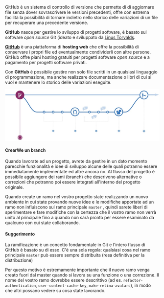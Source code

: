GitHub è un sistema di controllo di versione che permette di di aggiornare file senza dover sovrascrivere le versioni precedenti, offre con estrema facilità la possibilità di tornare indietro nello storico delle variazioni di un file per recuperare una precedente versione.

**GitHub** nasce per gestire lo sviluppo di progetti software, è basato sul software *open source* Git (ideato e sviluppato da [Linus Torvalds](https://it.wikipedia.org/wiki/Linus_Torvalds).

[**GitHub**](https://github.com/) è una piattaforma di **hosting web** che offre la possibilità di conservare i propri file ed eventualmente condividerli con altre persone. GitHub offre piani hosting gratuiti per progetti software *open source* e a pagamento per progetti software privati.

Con **GitHub** è possibile gestire non solo file scritti in un qualsiasi linguaggio di programmazione, ma anche realizzare documentazione o libri di cui si vuol e mantenere lo storico delle variazioni eseguite.

![flusso](immagini/flusso.jpeg)

#### CrearWe un branch

Quando lavorate ad un progetto, avrete da gestire in un dato momento parecchie funzionalità e idee di sviluppo alcune delle quali potranno essere immediatamente implementate ed altre ancora no. Al flusso del progetto è possibile aggiungere dei rami (branch) che descrivono alternative o correzioni che potranno poi essere integrati all'interno del progetto originale.

Quando create un ramo nel vostro progetto state realizzando un nuovo ambiente in cui state provando nuove idee e le modifiche apportate ad un ramo non influiscono sul ramo principale `master` , quindi sarete liberi di sperimentare e fare modifiche con la certezza che il vostro ramo non verrà unito al principale fino a quando non sarà pronto per essere esaminato da qualcuno con cui state collaborando.

#### Suggerimento

La ramificazione è un concetto fondamentale in Git e l'intero flusso di GitHub è basato su di esso. C'è una sola regola: qualsiasi cosa nel ramo principale `master`  può essere sempre distribuita (resa definitiva per la distribuzione)

Per questo motivo è estremamente importante che il nuovo ramo venga creato fuori dal master quando si lavora su una funzione o una correzione. Il nome del vostro ramo dovrebbe essere descrittivo (ad es.  `refactor-authentication`, `user-content-cache-key`, `make-retina-avatars`), in modo che altri possano vedere su cosa state lavorando.